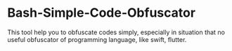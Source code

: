 # Bash-Simple-Code-Obfuscator
This tool help you to obfuscate codes simply, especially in situation that no useful obfuscator of programming language, like swift, flutter.
